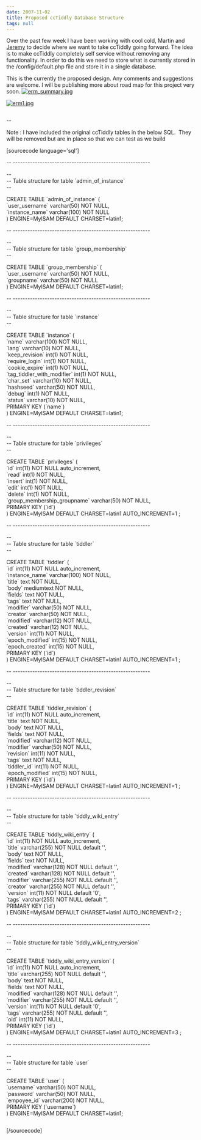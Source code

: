 ```yaml
---
date: 2007-11-02
title: Proposed ccTiddly Database Structure
tags: null
---
```

Over the past few week I have been working with cool cold, Martin and [Jeremy](http://jermolene.wordpress.com/2=J11qqnKPIVNXkJ6uFLCadA) to decide where we want to take ccTiddly going forward. The idea is to make ccTiddly completely self service without removing any functionality. In order to do this we need to store what is currently stored in the /config/default.php file and store it in a single database.  
  
This is the currently the proposed design. Any comments and suggestions are welcome. I will be publishing more about road map for this project very soon. [![erm_summary.jpg](https://simonmcmanus.files.wordpress.com/2007/11/erm_summary.jpg)](https://simonmcmanus.files.wordpress.com/2007/11/erm_summary.jpg "erm_summary.jpg")  
  
[![erm1.jpg](https://simonmcmanus.files.wordpress.com/2007/11/erm1.jpg)](https://simonmcmanus.files.wordpress.com/2007/11/erm1.jpg "erm1.jpg")  
  
```js

```
  
  
\--  
  
Note : I have included the original ccTiddly tables in the below SQL.  They will be removed but are in place so that we can test as we build  
  
\[sourcecode language='sql'\]  
  
\-- --------------------------------------------------------  
  
\--  
\-- Table structure for table \`admin\_of\_instance\`  
\--  
  
CREATE TABLE \`admin\_of\_instance\` (  
\`user\_username\` varchar(50) NOT NULL,  
\`instance\_name\` varchar(100) NOT NULL  
) ENGINE=MyISAM DEFAULT CHARSET=latin1;  
  
\-- --------------------------------------------------------  
  
\--  
\-- Table structure for table \`group\_membership\`  
\--  
  
CREATE TABLE \`group\_membership\` (  
\`user\_username\` varchar(50) NOT NULL,  
\`groupname\` varchar(50) NOT NULL  
) ENGINE=MyISAM DEFAULT CHARSET=latin1;  
  
\-- --------------------------------------------------------  
  
\--  
\-- Table structure for table \`instance\`  
\--  
  
CREATE TABLE \`instance\` (  
\`name\` varchar(100) NOT NULL,  
\`lang\` varchar(10) NOT NULL,  
\`keep\_revision\` int(1) NOT NULL,  
\`require\_login\` int(1) NOT NULL,  
\`cookie\_expire\` int(1) NOT NULL,  
\`tag\_tiddler\_with\_modifier\` int(1) NOT NULL,  
\`char\_set\` varchar(10) NOT NULL,  
\`hashseed\` varchar(50) NOT NULL,  
\`debug\` int(1) NOT NULL,  
\`status\` varchar(10) NOT NULL,  
PRIMARY KEY (\`name\`)  
) ENGINE=MyISAM DEFAULT CHARSET=latin1;  
  
\-- --------------------------------------------------------  
  
\--  
\-- Table structure for table \`privileges\`  
\--  
  
CREATE TABLE \`privileges\` (  
\`id\` int(11) NOT NULL auto\_increment,  
\`read\` int(1) NOT NULL,  
\`insert\` int(1) NOT NULL,  
\`edit\` int(1) NOT NULL,  
\`delete\` int(1) NOT NULL,  
\`group\_membership\_groupname\` varchar(50) NOT NULL,  
PRIMARY KEY (\`id\`)  
) ENGINE=MyISAM DEFAULT CHARSET=latin1 AUTO\_INCREMENT=1 ;  
  
\-- --------------------------------------------------------  
  
\--  
\-- Table structure for table \`tiddler\`  
\--  
  
CREATE TABLE \`tiddler\` (  
\`id\` int(11) NOT NULL auto\_increment,  
\`instance\_name\` varchar(100) NOT NULL,  
\`title\` text NOT NULL,  
\`body\` mediumtext NOT NULL,  
\`fields\` text NOT NULL,  
\`tags\` text NOT NULL,  
\`modifier\` varchar(50) NOT NULL,  
\`creator\` varchar(50) NOT NULL,  
\`modified\` varchar(12) NOT NULL,  
\`created\` varchar(12) NOT NULL,  
\`version\` int(11) NOT NULL,  
\`epoch\_modified\` int(15) NOT NULL,  
\`epoch\_created\` int(15) NOT NULL,  
PRIMARY KEY (\`id\`)  
) ENGINE=MyISAM DEFAULT CHARSET=latin1 AUTO\_INCREMENT=1 ;  
  
\-- --------------------------------------------------------  
  
\--  
\-- Table structure for table \`tiddler\_revision\`  
\--  
  
CREATE TABLE \`tiddler\_revision\` (  
\`id\` int(11) NOT NULL auto\_increment,  
\`title\` text NOT NULL,  
\`body\` text NOT NULL,  
\`fields\` text NOT NULL,  
\`modified\` varchar(12) NOT NULL,  
\`modifier\` varchar(50) NOT NULL,  
\`revision\` int(11) NOT NULL,  
\`tags\` text NOT NULL,  
\`tiddler\_id\` int(11) NOT NULL,  
\`epoch\_modified\` int(15) NOT NULL,  
PRIMARY KEY (\`id\`)  
) ENGINE=MyISAM DEFAULT CHARSET=latin1 AUTO\_INCREMENT=1 ;  
  
\-- --------------------------------------------------------  
  
\--  
\-- Table structure for table \`tiddly\_wiki\_entry\`  
\--  
  
CREATE TABLE \`tiddly\_wiki\_entry\` (  
\`id\` int(11) NOT NULL auto\_increment,  
\`title\` varchar(255) NOT NULL default '',  
\`body\` text NOT NULL,  
\`fields\` text NOT NULL,  
\`modified\` varchar(128) NOT NULL default '',  
\`created\` varchar(128) NOT NULL default '',  
\`modifier\` varchar(255) NOT NULL default '',  
\`creator\` varchar(255) NOT NULL default '',  
\`version\` int(11) NOT NULL default '0',  
\`tags\` varchar(255) NOT NULL default '',  
PRIMARY KEY (\`id\`)  
) ENGINE=MyISAM DEFAULT CHARSET=latin1 AUTO\_INCREMENT=2 ;  
  
\-- --------------------------------------------------------  
  
\--  
\-- Table structure for table \`tiddly\_wiki\_entry\_version\`  
\--  
  
CREATE TABLE \`tiddly\_wiki\_entry\_version\` (  
\`id\` int(11) NOT NULL auto\_increment,  
\`title\` varchar(255) NOT NULL default '',  
\`body\` text NOT NULL,  
\`fields\` text NOT NULL,  
\`modified\` varchar(128) NOT NULL default '',  
\`modifier\` varchar(255) NOT NULL default '',  
\`version\` int(11) NOT NULL default '0',  
\`tags\` varchar(255) NOT NULL default '',  
\`oid\` int(11) NOT NULL,  
PRIMARY KEY (\`id\`)  
) ENGINE=MyISAM DEFAULT CHARSET=latin1 AUTO\_INCREMENT=3 ;  
  
\-- --------------------------------------------------------  
  
\--  
\-- Table structure for table \`user\`  
\--  
  
CREATE TABLE \`user\` (  
\`username\` varchar(50) NOT NULL,  
\`password\` varchar(50) NOT NULL,  
\`empoyee\_id\` varchar(200) NOT NULL,  
PRIMARY KEY (\`username\`)  
) ENGINE=MyISAM DEFAULT CHARSET=latin1;  
```js

```
  
  
\[/sourcecode\]

        